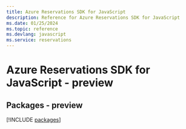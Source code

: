 ```yaml
---
title: Azure Reservations SDK for JavaScript
description: Reference for Azure Reservations SDK for JavaScript
ms.date: 01/25/2024
ms.topic: reference
ms.devlang: javascript
ms.service: reservations
---
```

# Azure Reservations SDK for JavaScript - preview
## Packages - preview
[!INCLUDE [packages](reservations-index.md)]